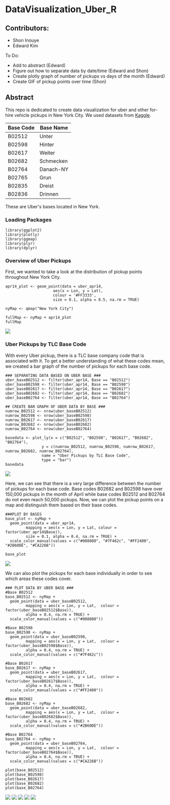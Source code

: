 # DataVisualization_Uber_R

## Contributors:
+ Shon Inouye
+ Edward Kim

To Do:
+ Add to abstract (Edward)
+ Figure out how to separate data by date/time (Edward and Shon)
+ Create plotly graph of number of pickups vs days of the month (Edward)
+ Create GIF of pickup points over time (Shon) 

## Abstract
This repo is dedicated to create data visualization for uber and other for-hire vehicle pickups in New York City. We used datasets from [Kaggle](https://www.kaggle.com/fivethirtyeight/uber-pickups-in-new-york-city).


Base Code | Base Name
---|---------
B02512 | Unter
B02598 | Hinter
B02617 | Weiter
B02682 | Schmecken
B02764 | Danach-NY
B02765 | Grun
B02835 | Dreist
B02836 | Drinnen

These are Uber's bases located in New York.

### Loading Packages

    library(ggplot2)
    library(plotly)
    library(ggmap)
    library(plyr)
    library(dplyr)

### Overview of Uber Pickups
First, we wanted to take a look at the distribution of pickup points throughout New York City. 

    apr14_plot <- geom_point(data = uber_apr14, 
                         aes(x = Lon, y = Lat), 
                         colour = '#FF3333',
                         size = 0.1, alpha = 0.5, na.rm = TRUE)

    nyMap <- qmap("New York City")
    
    fullMap <- nyMap + apr14_plot
    fullMap

![](Images/Uber_plot_darkblue.png)

### Uber Pickups by TLC Base Code
With every Uber pickup, there is a TLC base company code that is associated with it. To get a better understanding of what these codes mean, we created a bar graph of the number of pickups for each base code.

    ### SEPARATING DATA BASED ON UBER BASE ###
    uber_baseB02512 <- filter(uber_apr14, Base == "B02512")
    uber_baseB02598 <- filter(uber_apr14, Base == "B02598")
    uber_baseB02617 <- filter(uber_apr14, Base == "B02617")
    uber_baseB02682 <- filter(uber_apr14, Base == "B02682")
    uber_baseB02764 <- filter(uber_apr14, Base == "B02764")

    ## CREATE BAR GRAPH OF UBER DATA BY BASE ###
    numrow_B02512 <- nrow(uber_baseB02512)
    numrow_B02598 <- nrow(uber_baseB02598)
    numrow_B02617 <- nrow(uber_baseB02617)
    numrow_B02682 <- nrow(uber_baseB02682)
    numrow_B02764 <- nrow(uber_baseB02764)

    basedata <- plot_ly(x = c("B02512", "B02598", "B02617", "B02682", "B02764"),
                    y = c(numrow_B02512, numrow_B02598, numrow_B02617, numrow_B02682, numrow_B02764),
                    name = "Uber Pickups by TLC Base Code",
                    type = "bar")
    basedata

![](Images/UberPickups-Base_plotly.png)

Here, we can see that there is a very large difference between the number of pickups for each base code. Base codes B02682 and B02598 have over 150,000 pickups in the month of April while base codes B02512 and B02764 do not even reach 50,000 pickups.
Now, we can plot the pickup points on a map and distinguish them based on their base codes.

    ###PLOT BY BASES
    base_plot <- nyMap + 
      geom_point(data = uber_apr14, 
             mapping = aes(x = Lon, y = Lat, colour = factor(uber_apr14$Base)), 
             size = 0.1, alpha = 0.4, na.rm = TRUE) + 
      scale_color_manual(values = c("#008080", "#7F462c", "#FF2400", "#2B60DE", "#CA226B"))

    base_plot

![](Images/Uber_base_mapPlot.png)

We can also plot the pickups for each base individually in order to see which areas these codes cover.

    ### PLOT DATA BY UBER BASE ###
    #Base B02512
    base_B02512 <- nyMap + 
      geom_point(data = uber_baseB02512, 
             mapping = aes(x = Lon, y = Lat,  colour = factor(uber_baseB02512$Base)), 
             alpha = 0.4, na.rm = TRUE) +
      scale_color_manual(values = c("#008080"))

    #Base B02598
    base_B02598 <- nyMap + 
      geom_point(data = uber_baseB02598, 
             mapping = aes(x = Lon, y = Lat,  colour = factor(uber_baseB02598$Base)), 
             alpha = 0.4, na.rm = TRUE) +
      scale_color_manual(values = c("#7F462c"))

    #Base B02617
    base_B02617 <- nyMap + 
      geom_point(data = uber_baseB02617, 
             mapping = aes(x = Lon, y = Lat,  colour = factor(uber_baseB02617$Base)), 
             alpha = 0.4, na.rm = TRUE) +
      scale_color_manual(values = c("#FF2400"))

    #Base B02682
    base_B02682 <- nyMap + 
      geom_point(data = uber_baseB02682, 
             mapping = aes(x = Lon, y = Lat,  colour = factor(uber_baseB02682$Base)), 
             alpha = 0.4, na.rm = TRUE) +
      scale_color_manual(values = c("#2B60DE"))

    #Base B02764
    base_B02764 <- nyMap + 
      geom_point(data = uber_baseB02764, 
             mapping = aes(x = Lon, y = Lat,  colour = factor(uber_baseB02764$Base)), 
             alpha = 0.4, na.rm = TRUE) +
      scale_color_manual(values = c("#CA226B"))

    plot(base_B02512)
    plot(base_B02598)
    plot(base_B02617)
    plot(base_B02682)
    plot(base_B02764)

![](Images/Uber_base_B02512.png)
![](Images/Uber_base_B02598.png)
![](Images/Uber_base_B02617.png)
![](Images/Uber_base_B02682.png)
![](Images/Uber_base_B02764.png)


